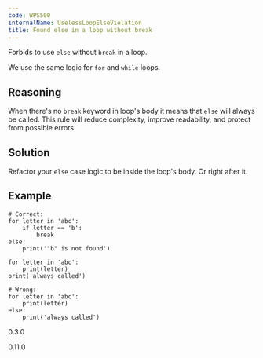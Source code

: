 ```yaml
---
code: WPS500
internalName: UselessLoopElseViolation
title: Found else in a loop without break
---
```


Forbids to use `else` without `break` in a loop.

We use the same logic for `for` and `while` loops.

## Reasoning
When there's no `break` keyword in loop's body it means that `else`
will always be called. This rule will reduce complexity, improve
readability, and protect from possible errors.

## Solution
Refactor your `else` case logic to be inside the loop's body. Or
right after it.

## Example

    # Correct:
    for letter in 'abc':
        if letter == 'b':
            break
    else:
        print('"b" is not found')
    
    for letter in 'abc':
        print(letter)
    print('always called')
    
    # Wrong:
    for letter in 'abc':
        print(letter)
    else:
        print('always called')

<div class="versionadded">

0.3.0

</div>

<div class="versionchanged">

0.11.0

</div>